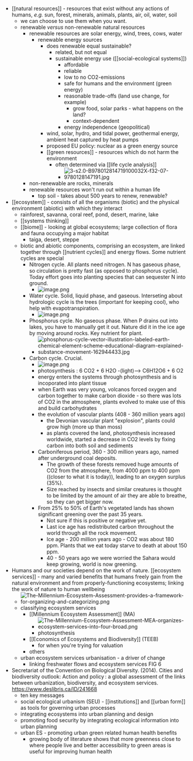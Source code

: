 - [[natural resources]] - resources that exist without any actions of humans, _e.g._ sun, forest, minerals, animals, plants, air, oil, water, soil
	- we can choose to use them when you want.
	- renewable _versus_ non-renewable natural resources
		- renewable resources are solar energy, wind, trees, cows, water
			- renewable energy sources
				- does renewable equal sustainable?
					- related, but not equal
					- sustainable energy use ([[social-ecological systems]])
						- affordable
						- reliable
						- low to no CO2-emissions
						- safe for humans and the environment (green energy)
						- reasonable trade-offs (land use change, for example)
							- grow food, solar parks - what happens on the land?
							- context-dependent
						- energy independence (geopolitical)
				- wind, solar, hydro, and tidal power, geothermal energy, ambient heat captured by heat pumps
				- proposed EU policy: nuclear as a green energy source
				- [[green resources]] - resources which do not harm the environment
					- often determined via [[life cycle analysis]]
						- ![3-s2.0-B978012814719100032X-f32-07-9780128147191.jpg](../assets/3-s2.0-B978012814719100032X-f32-07-9780128147191_1639812346583_0.jpg)
		- non-renewable are rocks, minerals
		- renewable resources won't run out within a human life
			- top soil - takes about 500 years to renew, renewable?
- [[ecosystem]] - consists of all the organisms (biotic) and the physical environment (abiotic) with which they interact
	- rainforest, savanna, coral reef, pond, desert, marine, lake
	- [[systems thinking]]
	- [[biome]] - looking at global ecosystems; large collection of flora and fauna occupying a major habitat
		- taiga, desert, steppe
	- biotic and abiotic components, comprising an ecosystem, are linked together through [[nutrient cycles]] and energy flows. Some nutrient cycles are special
		- Nitrogen cycle. All plants need nitrogen. N has gaseous phase, so circulation is pretty fast (as opposed to phosphorus cycle). Today effort goes into planting species that can sequester N into ground.
			- ![image.png](../assets/image_1639813131147_0.png)
		- Water cycle. Solid, liquid phase, and gaseous. Interseting about hydrologic cycle is the trees (important for keeping cool), who help with evapotranspiration.
			- ![image.png](../assets/image_1639813231187_0.png)
		- Phosphorus cycle. No gaseous phase. When P drains out into lakes, you have to manually get it out. Nature did it in the ice age by moving around rocks. Key nutrient for plant.
			- ![phosphorus-cycle-vector-illustration-labeled-earth-chemical-element-scheme-educational-diagram-explained-substance-movement-162944433.jpg](../assets/phosphorus-cycle-vector-illustration-labeled-earth-chemical-element-scheme-educational-diagram-explained-substance-movement-162944433_1639813278501_0.jpg)
		- Carbon cycle. Crucial.
			- ![image.png](../assets/image_1639813329206_0.png)
			- photosynthesis : 6 CO2 + 6 H2O -(light)--> C6H12O6 + 6 O2
			- energy enters the systems through photosynthesis and is incoporated into plant tissue
			- when Earth was very young, volcanos forced oxygen and carbon together to make carbon dioxide - so there was lots of CO2 in the atmosphere, plants evolved to make use of this and build carbohydrates
			- the evolution of vascular plants (408 - 360 million years ago)
				- the Devonian vascular plant "explosion", plants could grow high (more up than moss)
				- as plants covered the land, photosynthesis increased worldwide, started a decrease in CO2 levels by fixing carbon into both soil and sediments
			- Carboniferous period, 360 - 300 million years ago, named after underground coal deposits.
				- The growth of these forests removed huge amounts of CO2 from the atmosphere, from 4000 ppm  to 400 ppm ((closer to what it is today)), leading to an oxygen surplus (35%).
				- Size reached by insects and similar creatures is thought to be limited by the amount of air they are able to breathe, so they can get bigger now.
			- From 25% to 50% of Earth's vegetated lands has shown significant greening over the past 35 years.
				- Not sure if this is positive or negative yet.
				- Last ice age has redistributed carbon throughout the world through all the rock movement.
				- Ice age - 200 million years ago - CO2 was about 180 ppm. Plants that we eat today starve to death at about 150 ppm.
				- 40 - 50 years ago we were worried the Sahara would keep growing, world is now greening.
- Humans and our societies depend on the work of nature. [[ecosystem services]] - many and varied benefits that humans freely gain from the natural environment and from properly-functioning ecosystems; linking the work of nature to human wellbeing
	- ![The-Millennium-Ecosystem-Assessment-provides-a-framework-for-organizing-and-categorizing.png](../assets/The-Millennium-Ecosystem-Assessment-provides-a-framework-for-organizing-and-categorizing_1639989400792_0.png)
	- classifying ecosystem services
		- [[Millennium Ecosystem Assessment]] (MA)
			- ![The-Millennium-Ecosystem-Assessment-MEA-organizes-ecosystem-services-into-four-broad.png](../assets/The-Millennium-Ecosystem-Assessment-MEA-organizes-ecosystem-services-into-four-broad_1639989439528_0.png)
			- photosynthesis
		- [[Economics of Ecosystems and Biodiversity]] (TEEB)
			- for when you're trying for valuation
		- others
	- urban ecosystem services urbanisation - a driver of change
		- linking freshwater flows and ecosystem services  FIG 6
- Secretariat of the Convention on Biological Diversity. (2014). Cities and biodiversity outlook: Action and policy : a global assessment of the links between urbanization, biodiversity, and ecosystem services. https://www.deslibris.ca/ID/241668
	- ten key messages
	- social ecological urbanism (SEU) - [[institutions]] and [[urban form]] as tools for governing urban processes
	- integrating ecosystems into urban planning and design
	- promoting food security by integrating ecological information into urban planning
	- urban ES - promoting urban green related human health benefits
		- growing body of literature shows that more greenness close to where people live and better accessibility to green areas is useful for improving human health